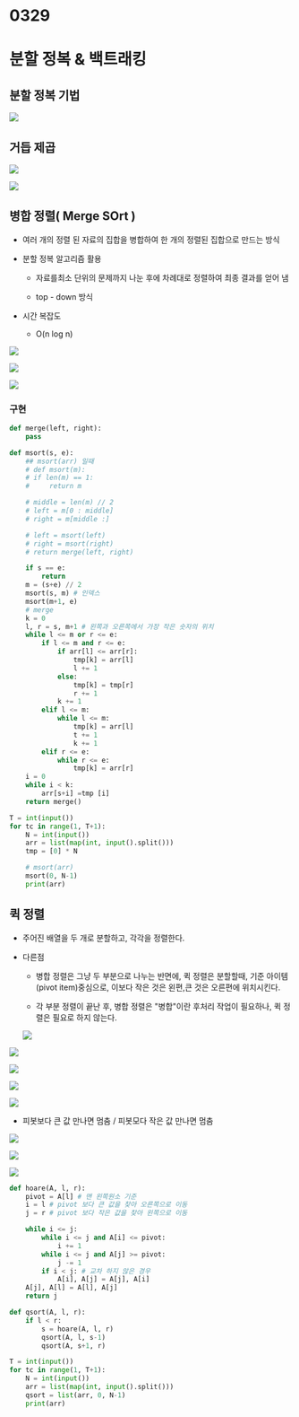 # 0329

# 분할 정복 & 백트래킹

## 분할 정복 기법

![](0329_필기_assets/2023-03-29-09-04-57-image.png)

## 거듭 제곱

![](0329_필기_assets/2023-03-29-09-05-13-image.png)

![](0329_필기_assets/2023-03-29-09-05-21-image.png)

## 병합 정렬( Merge SOrt )

- 여러 개의 정렬 된 자료의 집합을 병합하여 한 개의 정렬된 집합으로 만드는 방식

- 분할 정복 알고리즘 활용
  
  - 자료를최소 단위의 문제까지 나눈 후에 차례대로 정렬하여 최종 결과를 얻어 냄
  
  - top - down 방식

- 시간 복잡도
  
  - O(n log n)

![](0329_필기_assets/2023-03-29-09-07-54-image.png)

![](0329_필기_assets/2023-03-29-09-18-09-image.png)

![](0329_필기_assets/2023-03-29-09-21-48-image.png)

### 구현

```python
def merge(left, right):
    pass

def msort(s, e):
    ## msort(arr) 일때
    # def msort(m):
    # if len(m) == 1:
    #     return m

    # middle = len(m) // 2
    # left = m[0 : middle]
    # right = m[middle :]

    # left = msort(left)
    # right = msort(right)
    # return merge(left, right)

    if s == e:
        return
    m = (s+e) // 2
    msort(s, m) # 인덱스
    msort(m+1, e)
    # merge
    k = 0
    l, r = s, m+1 # 왼쪽과 오른쪽에서 가장 작은 숫자의 위치
    while l <= m or r <= e:
        if l <= m and r <= e:
            if arr[l] <= arr[r]:
                tmp[k] = arr[l]
                l += 1
            else:
                tmp[k] = tmp[r]
                r += 1
            k += 1
        elif l <= m:
            while l <= m:
                tmp[k] = arr[l]
                t += 1
                k += 1
        elif r <= e:
            while r <= e:
                tmp[k] = arr[r]
    i = 0
    while i < k:
        arr[s+i] =tmp [i]
    return merge()

T = int(input())
for tc in range(1, T+1):
    N = int(input())
    arr = list(map(int, input().split()))
    tmp = [0] * N

    # msort(arr)
    msort(0, N-1)
    print(arr)
```

## 퀵 정렬

- 주어진 배열을 두 개로 분할하고, 각각을 정렬한다.

- 다른점
  
  - 병합 정렬은 그냥 두 부분으로 나누는 반면에, 퀵 정렬은 분할할때, 기준 아이템(pivot item)중심으로, 이보다 작은 것은 왼편,큰 것은 오른편에 위치시킨다.
  
  - 각 부분 정렬이 끝난 후, 병합 정렬은 "병합"이란 후처리 작업이 필요하나, 퀵 정렬은 필요로 하지 않는다.
  
  ![](0329_필기_assets/2023-03-29-10-17-47-image.png)

![](0329_필기_assets/2023-03-29-10-17-54-image.png)

![](0329_필기_assets/2023-03-29-10-20-57-image.png)

![](0329_필기_assets/2023-03-29-10-21-04-image.png)

![](0329_필기_assets/2023-03-29-10-22-15-image.png)

- 피봇보다 큰 값 만나면 멈춤 / 피봇모다 작은 값 만나면 멈춤

![](0329_필기_assets/2023-03-29-10-23-11-image.png)

![](0329_필기_assets/2023-03-29-10-35-56-image.png)

![](0329_필기_assets/2023-03-29-10-36-06-image.png)

```python
def hoare(A, l, r):
    pivot = A[l] # 맨 왼쪽원소 기준
    i = l # pivot 보다 큰 값을 찾아 오른쪽으로 이동
    j = r # pivot 보다 작은 값을 찾아 왼쪽으로 이동

    while i <= j:
        while i <= j and A[i] <= pivot:
            i += 1
        while i <= j and A[j] >= pivot:
            j -= 1
        if i < j: # 교차 하지 않은 경우
            A[i], A[j] = A[j], A[i]
    A[j], A[l] = A[l], A[j]
    return j

def qsort(A, l, r):
    if l < r:
        s = hoare(A, l, r)
        qsort(A, l, s-1)
        qsort(A, s+1, r)

T = int(input())
for tc in range(1, T+1):
    N = int(input())
    arr = list(map(int, input().split()))
    qsort = list(arr, 0, N-1)
    print(arr)
```


